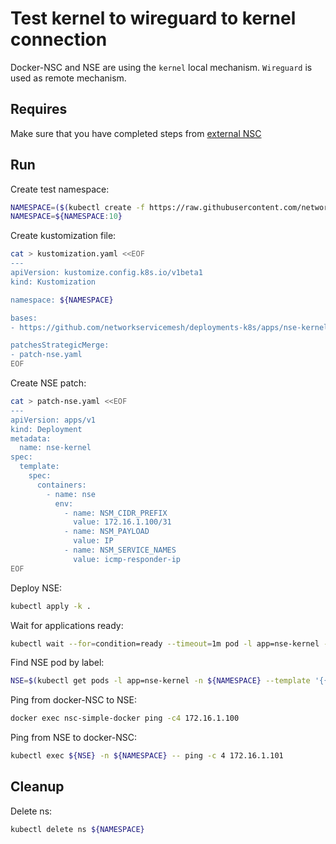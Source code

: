 # Test kernel to wireguard to kernel connection

Docker-NSC and NSE are using the `kernel` local mechanism.
`Wireguard` is used as remote mechanism.

## Requires

Make sure that you have completed steps from [external NSC](../../)

## Run

Create test namespace:
```bash
NAMESPACE=($(kubectl create -f https://raw.githubusercontent.com/networkservicemesh/deployments-k8s/803d201437cd3c68d2e7382f124456f76ed92963/examples/k8s_monolith/external_nsc/usecases/namespace.yaml)[0])
NAMESPACE=${NAMESPACE:10}
```

Create kustomization file:
```bash
cat > kustomization.yaml <<EOF
---
apiVersion: kustomize.config.k8s.io/v1beta1
kind: Kustomization

namespace: ${NAMESPACE}

bases:
- https://github.com/networkservicemesh/deployments-k8s/apps/nse-kernel?ref=803d201437cd3c68d2e7382f124456f76ed92963

patchesStrategicMerge:
- patch-nse.yaml
EOF
```

Create NSE patch:
```bash
cat > patch-nse.yaml <<EOF
---
apiVersion: apps/v1
kind: Deployment
metadata:
  name: nse-kernel
spec:
  template:
    spec:
      containers:
        - name: nse
          env:
            - name: NSM_CIDR_PREFIX
              value: 172.16.1.100/31
            - name: NSM_PAYLOAD
              value: IP
            - name: NSM_SERVICE_NAMES
              value: icmp-responder-ip
EOF
```

Deploy NSE:
```bash
kubectl apply -k .
```

Wait for applications ready:
```bash
kubectl wait --for=condition=ready --timeout=1m pod -l app=nse-kernel -n ${NAMESPACE}
```

Find NSE pod by label:
```bash
NSE=$(kubectl get pods -l app=nse-kernel -n ${NAMESPACE} --template '{{range .items}}{{.metadata.name}}{{"\n"}}{{end}}')
```

Ping from docker-NSC to NSE:
```bash
docker exec nsc-simple-docker ping -c4 172.16.1.100
```

Ping from NSE to docker-NSC:
```bash
kubectl exec ${NSE} -n ${NAMESPACE} -- ping -c 4 172.16.1.101
```

## Cleanup

Delete ns:

```bash
kubectl delete ns ${NAMESPACE}
```
